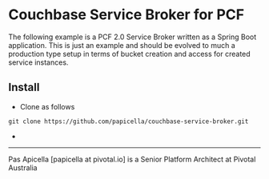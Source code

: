<H1>Couchbase Service Broker for PCF </h1>

The following example is a PCF 2.0 Service Broker written as a Spring Boot application. This is just an example and should
be evolved to much a production type setup in terms of bucket creation and access for created service instances.

<h2> Install </h2>

- Clone as follows

```
git clone https://github.com/papicella/couchbase-service-broker.git
```

- 

<hr />
Pas Apicella [papicella at pivotal.io] is a Senior Platform Architect at Pivotal Australia 
